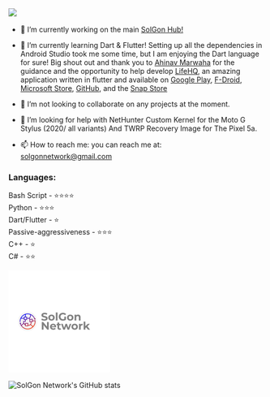 
 <a href="https://wigle.net">
<img border="0" src="https://wigle.net/bi/kbvz0mY6m6yqebIJ9XMMIg.png">
</a> <br>

- 🔭 I’m currently working on the main [SolGon Hub!](https://solgonnetwork.com)

- 🌱 I’m currently learning Dart & Flutter! Setting up all the dependencies in Android Studio took me some time, but I am enjoying the Dart language for sure! Big shout out and thank you to [Ahinav Marwaha](https://github.com/abhinavmarwaha) for the guidance and the opportunity to help develop [LifeHQ](https://github.com/abhinavmarwaha/LifeHQ), an amazing application written in flutter and available on [Google Play](https://play.google.com/store/apps/details?id=com.abhinavmarwaha.lifehq), [F-Droid](https://f-droid.org/en/packages/com.abhinavmarwaha.lifehq/), [Microsoft Store](https://github.com/abhinavmarwaha/LifeHQ/releases/download/v0.7.0/lifehq.msix), [GitHub](https://github.com/abhinavmarwaha/lifehq/releases/latest), and the [Snap Store](https://snapcraft.io/lifehq)

- 👯 I’m not looking to collaborate on any projects at the moment.
 
- 🤔 I’m looking for help with NetHunter Custom Kernel for the Moto G Stylus (2020/ all variants) And TWRP Recovery Image for The Pixel 5a.


- 📫 How to reach me: you can reach me at:<br>
<solgonnetwork@gmail.com><br>


### **Languages:** 

Bash Script - ⭐⭐⭐⭐<br>
Python - ⭐⭐⭐<br>
Dart/Flutter - ⭐<br>
Passive-aggressiveness - ⭐⭐⭐<br>
C++ - ⭐<br>
C# - ⭐⭐<br>

![SolGon Network](https://github.com/solgon-network/The-KESP-Project/blob/main/solgonnetworklogo.png)


![SolGon Network's GitHub stats](https://github-readme-stats.vercel.app/api?username=solgon-network&show_icons=true&theme=dark)

